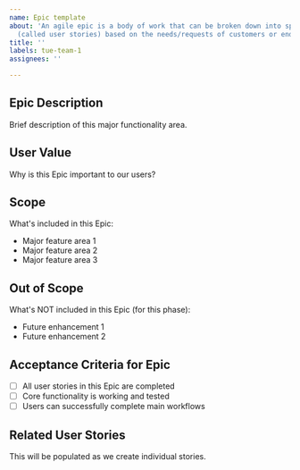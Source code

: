 ```yaml
---
name: Epic template
about: 'An agile epic is a body of work that can be broken down into specific tasks
  (called user stories) based on the needs/requests of customers or end-users. '
title: ''
labels: tue-team-1
assignees: ''

---
```


## Epic Description
Brief description of this major functionality area.

## User Value
Why is this Epic important to our users?

## Scope
What's included in this Epic:
- Major feature area 1
- Major feature area 2
- Major feature area 3

## Out of Scope
What's NOT included in this Epic (for this phase):
- Future enhancement 1
- Future enhancement 2

## Acceptance Criteria for Epic
- [ ] All user stories in this Epic are completed
- [ ] Core functionality is working and tested
- [ ] Users can successfully complete main workflows

## Related User Stories
This will be populated as we create individual stories.
